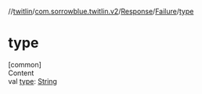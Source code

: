 //[twitlin](../../../index.md)/[com.sorrowblue.twitlin.v2](../../index.md)/[Response](../index.md)/[Failure](index.md)/[type](type.md)



# type  
[common]  
Content  
val [type](type.md): [String](https://kotlinlang.org/api/latest/jvm/stdlib/kotlin/-string/index.html)  



